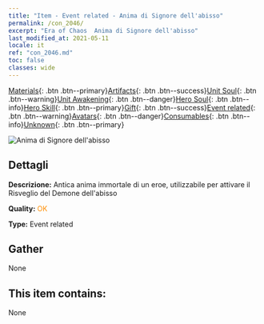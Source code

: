 ```yaml
---
title: "Item - Event related - Anima di Signore dell'abisso"
permalink: /con_2046/
excerpt: "Era of Chaos  Anima di Signore dell'abisso"
last_modified_at: 2021-05-11
locale: it
ref: "con_2046.md"
toc: false
classes: wide
---
```

 [Materials](/ItemsIT/){: .btn .btn--primary}[Artifacts](/ItemsIT/Artifacts/){: .btn .btn--success}[Unit Soul](/ItemsIT/UnitSoul/){: .btn .btn--warning}[Unit Awakening](/ItemsIT/UnitAwakening/){: .btn .btn--danger}[Hero Soul](/ItemsIT/HeroSoul/){: .btn .btn--info}[Hero Skill](/ItemsIT/HeroSkill/){: .btn .btn--primary}[Gift](/ItemsIT/Gift/){: .btn .btn--success}[Event related](/ItemsIT/Events/){: .btn .btn--warning}[Avatars](/ItemsIT/Avatars/){: .btn .btn--danger}[Consumables](/ItemsIT/Consumables/){: .btn .btn--info}[Unknown](/ItemsIT/Unknown/){: .btn .btn--primary}

 ![Anima di Signore dell'abisso](/images/t/juexing_505.png)

## Dettagli
 **Descrizione:** Antica anima immortale di un eroe, utilizzabile per attivare il Risveglio del Demone dell'abisso

 **Quality:** <span style="color: #FF8C00">OK</span>

 **Type:** Event related

## Gather

  None

## This item contains:

  None

